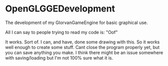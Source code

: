 # OpenGLGGEDevelopment
The development of my GlorvanGameEngine for basic graphical use.


All I can say to people trying to read my code is: "Oof"

It works. Sort of. I can, and have, done some drawing with this. So it works well enough to create some stuff. Cant close the program properly yet, but you can save anything you make. I think there might be an issue somewhere with saving/loading but I'm not 100% sure what it is.
